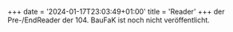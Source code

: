 +++
date = '2024-01-17T23:03:49+01:00'
title = 'Reader'
+++
der Pre-/EndReader der 104. BauFaK ist noch nicht veröffentlicht.